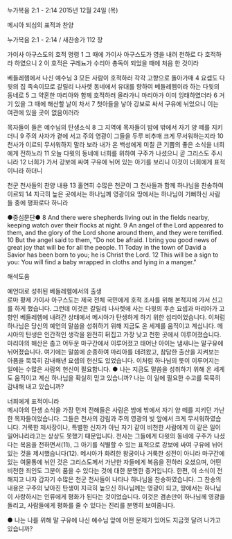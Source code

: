 누가복음 2:1 - 2:14 
2015년 12월 24일 (목)

메시아 되심의 표적과 찬양



누가복음 2:1 - 2:14 / 새찬송가 112 장


가이사 아구스도의 호적 명령
1 그 때에 가이사 아구스도가 영을 내려 천하로 다 호적하라 하였으니 2 이 호적은 구레뇨가 수리아 총독이 되었을 때에 처음 한 것이라 

베들레헴에서 나신 예수님
3 모든 사람이 호적하러 각각 고향으로 돌아가매 4 요셉도 다윗의 집 족속이므로 갈릴리 나사렛 동네에서 유대를 향하여 베들레헴이라 하는 다윗의 동네로 5 그 약혼한 마리아와 함께 호적하러 올라가니 마리아가 이미 잉태하였더라 6 거기 있을 그 때에 해산할 날이 차서 7 첫아들을 낳아 강보로 싸서 구유에 뉘었으니 이는 여관에 있을 곳이 없음이러라 

목자들이 들은 예수님의 탄생소식 
8 그 지역에 목자들이 밤에 밖에서 자기 양 떼를 지키더니 9 주의 사자가 곁에 서고 주의 영광이 그들을 두루 비추매 크게 무서워하는지라 10 천사가 이르되 무서워하지 말라 보라 내가 온 백성에게 미칠 큰 기쁨의 좋은 소식을 너희에게 전하노라 11 오늘 다윗의 동네에 너희를 위하여 구주가 나셨으니 곧 그리스도 주시니라 12 너희가 가서 강보에 싸여 구유에 뉘어 있는 아기를 보리니 이것이 너희에게 표적이니라 하더니 

천군 천사들의 찬양 내용
13 홀연히 수많은 천군이 그 천사들과 함께 하나님을 찬송하여 이르되 14 지극히 높은 곳에서는 하나님께 영광이요 땅에서는 하나님이 기뻐하신 사람들 중에 평화로다 하니라 

●중심문단● 8 And there were shepherds living out in the fields nearby, keeping watch over their flocks at night. 9 An angel of the Lord appeared to them, and the glory of the Lord shone around them, and they were terrified. 10 But the angel said to them, "Do not be afraid. I bring you good news of great joy that will be for all the people. 11 Today in the town of David a Savior has been born to you; he is Christ the Lord. 12 This will be a sign to you: You will find a baby wrapped in cloths and lying in a manger."

해석도움





예언대로 성취된 베들레헴에서의 출생  
로마 황제 가이사 아구스도는 제국 전체 국민에게 호적 조사를 위해 본적지에 가서 신고를 하게 했습니다. 그런데 이것은 갈릴리 나사렛에 사는 다윗의 후손 요셉과 마리아가 고향인 베들레헴에 내려간 상태에서 메시아가 탄생하게 하기 위한 섭리이었습니다. 이처럼 하나님은 당신의 예언의 말씀을 성취하기 위해 지금도 온 세계를 움직이고 계십니다. 메시아의 탄생은 인간적인 생각을 완전히 뒤집고 가장 낮고 천한 곳에서 이루어졌습니다. 마리아의 해산은 춥고 어두운 마구간에서 이루어졌고 태어난 아이는 냄새나는 말구유에 뉘어졌습니다. 여기에는 말씀에 순종하여 마리아를 데려왔고, 참담한 출산을 지켜보는 아픔을 묵묵히 감내해낸 요셉의 헌신도 있었습니다. 이처럼 하나님의 뜻이 이루어지는 일에는 수많은 사람의 헌신이 필요합니다. 
● 나는 지금도 말씀을 성취하기 위해 온 세계도 움직이고 계신 하나님을 확실히 믿고 있습니까? 나는 이 일에 필요한 수고를 묵묵히 감내해 내고 있습니까? 

너희에게 표적이니라  
메시아의 탄생 소식을 가장 먼저 전해들은 사람은 밤에 밖에서 자기 양 떼를 지키던 가난한 목자들이었습니다. 그들은 천사의 강림과 주의 영광의 빛 앞에서 크게 무서워하였습니다. 거룩한 제사장이나, 특별한 신자가 아닌 자기 같이 비천한 사람에게 이 같은 일이 일어나리라고는 상상도 못했기 때문입니다. 천사는 그들에게 다윗의 동네에 구주가 나셨다는 복음을 전하면서(11), 그 아기를 식별할 수 있는 표적으로 강보에 싸여 구유에 뉘어 있는 것을 제시했습니다(12). 메시아가 화려한 왕궁이나 거룩한 성전이 아니라 마구간에 있는 여물통에 뉘인 것은 그리스도께서 가난한 자들에게 복음을 전하러 오셨으며, 어떤 비천한 죄인도 그분이 품을 수 있다는 것에 대한 분명한 증거입니다. 한편, 이 소식이 전해지고 나자 갑자기 수많은 천군 천사들이 나타나 하나님을 찬송하였습니다. 그 찬송의 내용은 구주의 낮아진 탄생이 지극히 높으신 하나님께는 영광이 되고, 땅에서는 하나님이 사랑하시는 인류에게  평화가 된다는 것이었습니다. 이것은 겸손만이 하나님께 영광을 돌리고, 사람들에게 평화를 줄 수 있다는 진리를 분명히 보여줍니다.

● 나는 나를 위해 말 구유에 나신 예수님 앞에 어떤 문제가 있어도 지금껏 달려 나가고 있습니까?